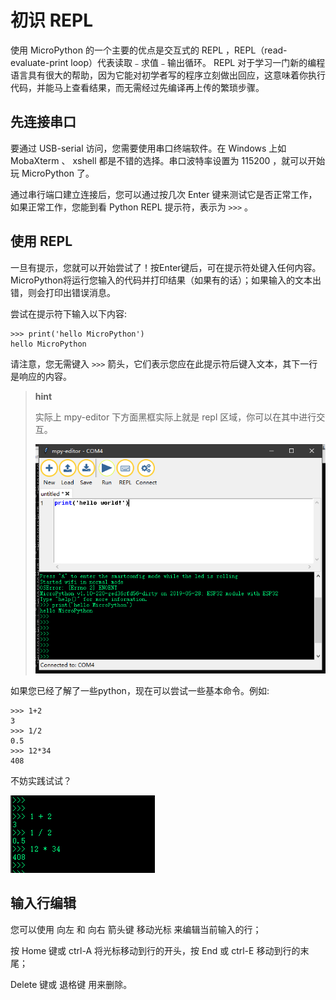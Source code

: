 初识 REPL
=========

使用 MicroPython 的一个主要的优点是交互式的 REPL
，REPL（read-evaluate-print loop）代表读取﹣求值﹣输出循环。 REPL
对于学习一门新的编程语言具有很大的帮助，因为它能对初学者写的程序立刻做出回应，这意味着你执行代码，并能马上查看结果，而无需经过先编译再上传的繁琐步骤。

先连接串口
----------

要通过 USB-serial 访问，您需要使用串口终端软件。在 Windows 上如
MobaXterm 、 xshell 都是不错的选择。串口波特率设置为 115200
，就可以开始玩 MicroPython 了。

通过串行端口建立连接后，您可以通过按几次 Enter
键来测试它是否正常工作，如果正常工作，您能到看 Python REPL
提示符，表示为 `>>>` 。

使用 REPL
---------

一旦有提示，您就可以开始尝试了！按Enter键后，可在提示符处键入任何内容。
MicroPython将运行您输入的代码并打印结果（如果有的话）；如果输入的文本出错，则会打印出错误消息。

尝试在提示符下输入以下内容:

    >>> print('hello MicroPython')
    hello MicroPython

请注意，您无需键入 `>>>`
箭头，它们表示您应在此提示符后键入文本，其下一行是响应的内容。

> **hint**
>
> 实际上 mpy-editor 下方面黑框实际上就是 repl
> 区域，你可以在其中进行交互。
>
> ![](../assets/micropython/images/editor_repl.png)

如果您已经了解了一些python，现在可以尝试一些基本命令。例如:

    >>> 1+2
    3
    >>> 1/2
    0.5
    >>> 12*34
    408

不妨实践试试？

![](../assets/micropython/images/test_repl.png)

输入行编辑
----------

您可以使用 向左 和 向右 箭头键 移动光标 来编辑当前输入的行；

按 Home 键或 ctrl-A 将光标移动到行的开头，按 End 或 ctrl-E
移动到行的末尾；

Delete 键或 退格键 用来删除。
